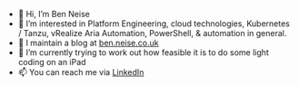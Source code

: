 - 👋 Hi, I’m Ben Neise
- 👀 I’m interested in Platform Engineering, cloud technologies, Kubernetes / Tanzu, vRealize Aria Automation, PowerShell, & automation in general.
- 📝 I maintain a blog at [ben.neise.co.uk](https://ben.neise.co.uk/)
- 🌱 I’m currently trying to work out how feasible it is to do some light coding on an iPad
- 📫 You can reach me via [LinkedIn](https://www.linkedin.com/in/benneise/)
